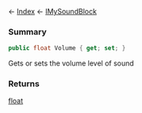 ← [Index](Api-Index) ← [IMySoundBlock](SpaceEngineers.Game.ModAPI.Ingame.IMySoundBlock)

### Summary

```csharp
public float Volume { get; set; }
```

Gets or sets the volume level of sound

### Returns

[float](https://docs.microsoft.com/en-us/dotnet/api/system.single?view=netframework-4.6)

